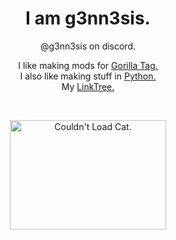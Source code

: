 <h1 align="center">I am g3nn3sis.</h1>  
<p align="center"> @g3nn3sis on discord. </p>  

<p align="center">  
  I like making mods for <a href="https://www.gorillatagvr.com">Gorilla Tag.</a> <br>
  I also like making stuff in <a href="https://www.python.org">Python.</a> <br>
  My <a href="https://www.linktr.ee/g3nn3sis">LinkTree.</a> <br>
</p>
<br>
<p align="center">
  <img src="https://cataas.com/cat" alt="Couldn't Load Cat." width=250 height=175>
</p>

